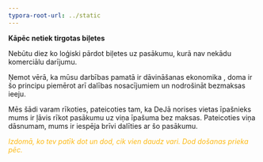 ```yaml
---
typora-root-url: ../static
---
```


**Kāpēc netiek tirgotas biļetes**

Nebūtu diez ko loģiski pārdot biļetes uz pasākumu, kurā nav nekādu komerciālu darījumu.

Ņemot vērā, ka mūsu darbības pamatā ir dāvināšanas ekonomika , doma ir šo principu piemērot arī dalības nosacījumiem un nodrošināt bezmaksas ieeju. 

Mēs šādi varam rīkoties, pateicoties tam, ka DeJā norises vietas īpašnieks mums ir ļāvis rīkot pasākumu uz viņa īpašuma bez maksas. Pateicoties viņa dāsnumam, mums ir iespēja brīvi dalīties ar šo pasākumu.

<span style="color:#fdb913;">*Izdomā, ko tev patīk dot un dod, cik vien daudz vari. Dod došanas prieka pēc.*</span>





